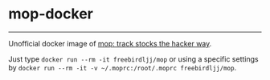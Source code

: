 # mop-docker

---

Unofficial docker image of [mop: track stocks the hacker way](https://github.com/mop-tracker/mop).

Just type `docker run --rm -it freebirdljj/mop` or using a specific settings by `docker run --rm -it -v ~/.moprc:/root/.moprc freebirdljj/mop`.
